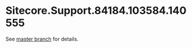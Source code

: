# Sitecore.Support.84184.103584.140555

See [master branch](https://github.com/sitecoresupport/Sitecore.Support.84184.103584.140555) for details.